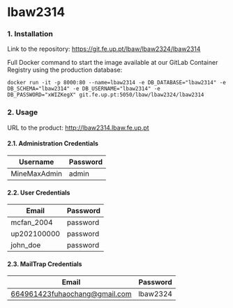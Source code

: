 # lbaw2314

### 1. Installation

Link to the repository: https://git.fe.up.pt/lbaw/lbaw2324/lbaw2314

Full Docker command to start the image available at our GitLab Container Registry using the production database:
```shell
docker run -it -p 8000:80 --name=lbaw2314 -e DB_DATABASE="lbaw2314" -e DB_SCHEMA="lbaw2314" -e DB_USERNAME="lbaw2314" -e DB_PASSWORD="xWIZKegX" git.fe.up.pt:5050/lbaw/lbaw2324/lbaw2314
```

### 2. Usage

URL to the product: http://lbaw2314.lbaw.fe.up.pt  

#### 2.1. Administration Credentials


| Username | Password |
| -------- | -------- |
| MineMaxAdmin  | admin |

#### 2.2. User Credentials

| Email  | Password |
| --------- | -------- |
| mcfan_2004 | password |
| up202100000 | password |
| john_doe | password |

#### 2.3. MailTrap Credentials

| Email  | Password |
| --------- | -------- |
| 664961423fuhaochang@gmail.com | lbaw2324 |

